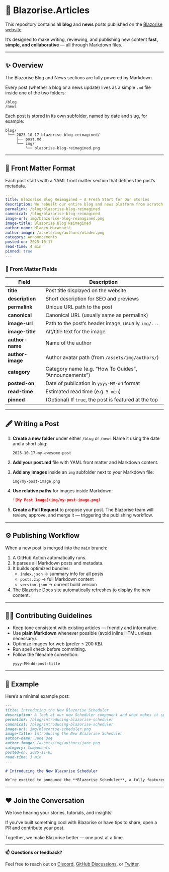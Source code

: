 # 📰 Blazorise.Articles

This repository contains all **blog** and **news** posts published on the [Blazorise website](https://blazorise.com).

It’s designed to make writing, reviewing, and publishing new content **fast, simple, and collaborative** — all through Markdown files.

---

## ✨ Overview

The Blazorise Blog and News sections are fully powered by Markdown.

Every post (whether a blog or a news update) lives as a simple `.md` file inside one of the two folders:

```
/blog
/news
```

Each post is stored in its own subfolder, named by date and slug, for example:

```
blog/
 └── 2025-10-17-blazorise-blog-reimagined/
     ├── post.md
     └── img/
         └── blazorise-blog-reimagined.png
```

---

## 🧱 Front Matter Format

Each post starts with a YAML front matter section that defines the post’s metadata.

```yaml
---
title: Blazorise Blog Reimagined – A Fresh Start for Our Stories
description: We rebuilt our entire blog and news platform from scratch! Learn how the new system makes it easier for everyone to write, share, and collaborate on Blazorise stories and updates.
permalink: /blog/blazorise-blog-reimagined
canonical: /blog/blazorise-blog-reimagined
image-url: img/blazorise-blog-reimagined.png
image-title: Blazorise Blog Reimagined
author-name: Mladen Macanović
author-image: /assets/img/authors/mladen.png
category: Announcements
posted-on: 2025-10-17
read-time: 4 min
pinned: true
---
```

### 🧩 Front Matter Fields

| Field | Description |
|-------|--------------|
| **title** | Post title displayed on the website |
| **description** | Short description for SEO and previews |
| **permalink** | Unique URL path to the post |
| **canonical** | Canonical URL (usually same as permalink) |
| **image-url** | Path to the post’s header image, usually `img/...` |
| **image-title** | Alt/title text for the image |
| **author-name** | Name of the author |
| **author-image** | Author avatar path (from `/assets/img/authors/`) |
| **category** | Category name (e.g. “How To Guides”, “Announcements”) |
| **posted-on** | Date of publication in `yyyy-MM-dd` format |
| **read-time** | Estimated read time (e.g. `5 min`) |
| **pinned** | (Optional) If `true`, the post is featured at the top |

---

## 🖋️ Writing a Post

1. **Create a new folder** under either `/blog` or `/news`
   Name it using the date and a short slug:
   ```
   2025-10-17-my-awesome-post
   ```

2. **Add your post.md** file with YAML front matter and Markdown content.

3. **Add any images** inside an `img` subfolder next to your Markdown file:
   ```
   img/my-post-image.png
   ```

4. **Use relative paths** for images inside Markdown:
   ```markdown
   ![My Post Image](img/my-post-image.png)
   ```

5. **Create a Pull Request** to propose your post.
   The Blazorise team will review, approve, and merge it — triggering the publishing workflow.

---

## ⚙️ Publishing Workflow

When a new post is merged into the `main` branch:

1. A GitHub Action automatically runs.
2. It parses all Markdown posts and metadata.
3. It builds optimized bundles:
   - `index.json` → summary info for all posts
   - `posts.zip` → full Markdown content
   - `version.json` → current build version
4. The Blazorise Docs site automatically refreshes to display the new content.

---

## 🧑‍💻 Contributing Guidelines

- Keep tone consistent with existing articles — friendly and informative.
- Use **plain Markdown** whenever possible (avoid inline HTML unless necessary).
- Optimize images for web (prefer ≤ 200 KB).
- Run spell check before committing.
- Follow the filename convention:
  ```
  yyyy-MM-dd-post-title
  ```

---

## 💬 Example

Here’s a minimal example post:

```markdown
---
title: Introducing the New Blazorise Scheduler
description: A look at our new Scheduler component and what makes it special.
permalink: /blog/introducing-blazorise-scheduler
canonical: /blog/introducing-blazorise-scheduler
image-url: img/blazorise-scheduler.png
image-title: Introducing the New Blazorise Scheduler
author-name: Jane Doe
author-image: /assets/img/authors/jane.png
category: Components
posted-on: 2025-11-05
read-time: 3 min
---

# Introducing the New Blazorise Scheduler

We’re excited to announce the **Blazorise Scheduler**, a fully featured scheduling component for .NET developers...
```

---

## ❤️ Join the Conversation

We love hearing your stories, tutorials, and insights!

If you’ve built something cool with Blazorise or have tips to share, open a PR and contribute your post.

Together, we make Blazorise better — one post at a time.

---

**📫 Questions or feedback?**

Feel free to reach out on [Discord](https://discord.gg/FkKzXbZ), [GitHub Discussions](https://github.com/Megabit/Blazorise/discussions), or [Twitter](https://twitter.com/blazorise).
